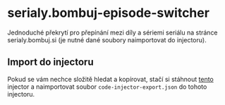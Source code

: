 # serialy.bombuj-episode-switcher
Jednoduché překrytí pro přepínání mezi díly a sériemi seriálu na stránce serialy.bombuj.si (je nutné dané soubory naimportovat do injectoru).
## Import do injectoru
Pokud se vám nechce složitě hledat a kopírovat, stačí si stáhnout [tento][extension] injector a naimportovat soubor ``code-injector-export.json`` do tohoto injectoru.

   [extension]: <https://chrome.google.com/webstore/detail/code-injector/edkcmfocepnifkbnbkmlcmegedeikdeb/related>
